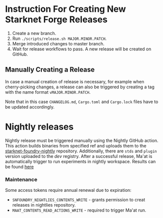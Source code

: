 # Instruction For Creating New Starknet Forge Releases

1. Create a new branch.
2. Run `./scripts/release.sh MAJOR.MINOR.PATCH`.
3. Merge introduced changes to master branch.
4. Wait for release workflows to pass. A new release will be created on GitHub.

## Manually Creating a Release

In case a manual creation of release is necessary, for example when
cherry-picking changes, a release can also be triggered by creating a tag
with the name format `vMAJOR.MINOR.PATCH`.

Note that in this case `CHANGELOG.md`, `Cargo.toml` and `Cargo.lock` files
have to be updated accordingly.

# Nightly releases

Nightly release must be triggered manually using the Nightly GitHub action.
This action builds binaries from specified ref and uploads them to the [starknet-foundry-nightly](https://github.com/foundry-rs/starknet-foundry-nightlies) repository.
Additionally, there are `stds` and `plugin` version uploaded to the _dev_ registry.
After a successful release, Ma'at is automatically trigger to run experiments in nightly workspace. Results can be found [here](https://docs.swmansion.com/maat/)

### Maintenance

Some access tokens require annual renewal due to expiration:
- `SNFOUNDRY_NIGHTLIES_CONTENTS_WRITE` - grants permission to creat releases in nightlies repository.
- `MAAT_CONTENTS_READ_ACTIONS_WRITE` - required to trigger Ma'at run.

